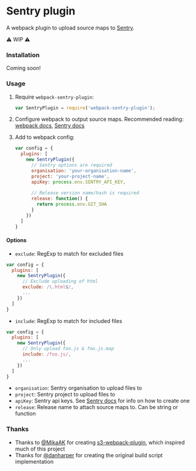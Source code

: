 # Sentry plugin

A webpack plugin to upload source maps to [Sentry](https://sentry.io/).

⚠ WIP ⚠

### Installation

Coming soon!

### Usage

1. Require `webpack-sentry-plugin`:

    ```js
    var SentryPlugin = require('webpack-sentry-plugin');
    ```

2. Configure webpack to output source maps. Recommended reading: [webpack docs](https://webpack.js.org/configuration/devtool/), [Sentry docs](https://docs.sentry.io/clients/javascript/sourcemaps)

3. Add to webpack config:

    ```js
    var config = {
      plugins: [
        new SentryPlugin({
          // Sentry options are required
          organisation: 'your-organisation-name',
          project: 'your-project-name',
          apiKey: process.env.SENTRY_API_KEY,
          
          // Release version name/hash is required
          release: function() {
            return process.env.GIT_SHA
          }
        })
      ]
    }
    ```

#### Options

- `exclude`: RegExp to match for excluded files

```js
var config = {
  plugins: [
    new SentryPlugin({
      // Exclude uploading of html
      exclude: /\.html$/,
      ...
    })
  ]
}
```

- `include`: RegExp to match for included files

```js
var config = {
  plugins: [
    new SentryPlugin({
      // Only upload foo.js & foo.js.map
      include: /foo.js/,
      ...
    })
  ]
}
```
- `organisation`: Sentry organisation to upload files to
- `project`: Sentry project to upload files to
- `apiKey`: Sentry api keys. See [Sentry docs](https://docs.sentry.io/clients/javascript/sourcemaps/#uploading-source-maps-to-sentry) for info on how to create one
- `release`: Release name to attach source maps to. Can be string or function

### Thanks

- Thanks to [@MikaAK](https://github.com/MikaAK) for creating [s3-webpack-plugin](https://github.com/MikaAK/s3-plugin-webpack), which inspired much of this project
- Thanks for [@danharper](https://github.com/danharper) for creating the original build script implementation
